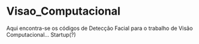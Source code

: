 # Visao_Computacional
 Aqui encontra-se os códigos de Detecção Facial para o trabalho de Visão Computacional... Startup(?)
